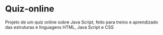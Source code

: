 # Quiz-online
Projeto de um quiz online sobre Java Script, feito para treino e aprendizado das estruturas e linguagens HTML, Java Script e CSS
